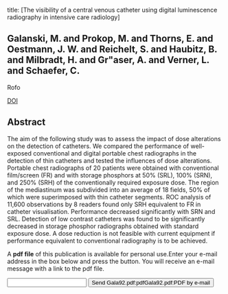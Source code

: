 title: [The visibility of a central venous catheter using digital luminescence radiography in intensive care radiology]

## Galanski, M. and Prokop, M. and Thorns, E. and Oestmann, J. W. and Reichelt, S. and Haubitz, B. and Milbradt, H. and Gr"aser, A. and Verner, L. and Schaefer, C.
Rofo

<a href="https://doi.org/10.1055/s-2008-1032838">DOI</a>

## Abstract
The aim of the following study was to assess the impact of dose alterations on the detection of catheters. We compared the performance of well-exposed conventional and digital portable chest radiographs in the detection of thin catheters and tested the influences of dose alterations. Portable chest radiographs of 20 patients were obtained with conventional film/screen (FR) and with storage phosphors at 50% (SRL), 100% (SRN), and 250% (SRH) of the conventionally required exposure dose. The region of the mediastinum was subdivided into an average of 18 fields, 50% of which were superimposed with thin catheter segments. ROC analysis of 11,600 observations by 8 readers found only SRH equivalent to FR in catheter visualisation. Performance decreased significantly with SRN and SRL. Detection of low contrast catheters was found to be significantly decreased in storage phosphor radiographs obtained with standard exposure dose. A dose reduction is not feasible with current equipment if performance equivalent to conventional radiography is to be achieved.

A <b>pdf file</b> of this publication is available for personal use.Enter your e-mail address in the box below and press the button. You will receive an e-mail message with a link to the pdf file.
<form action="sender.php">  <input type="text" name="email">  <input type="submit" value="Send Gala92.pdf:pdfGala92.pdf:PDF by e-mail"></form>